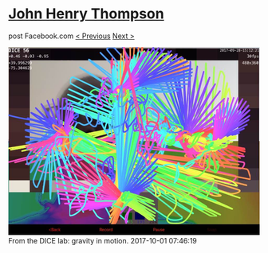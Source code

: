 # [John Henry Thompson](../README.md)
post Facebook.com
[< Previous](2017-10-02-1.md) [Next >](2017-10-01-2.md)

[![](../media/2017-10-01/Timeline-Photos-From-the-DICE-lab-gravity-in-motion.jpg)](../README.md)
From the DICE lab: gravity in motion.
2017-10-01 07:46:19